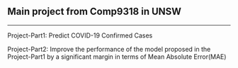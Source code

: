 ## Main project from Comp9318 in UNSW
---------------------------------------
Project-Part1: Predict COVID-19 Confirmed Cases  

Project-Part2: Improve the performance of the model proposed in the Project-Part1 by a significant margin in terms of Mean Absolute Error(MAE)  
